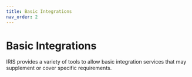 ```yaml
---
title: Basic Integrations
nav_order: 2
---
```


# Basic Integrations
IRIS provides a variety of tools to allow basic integration services that may supplement or cover specific requirements.
